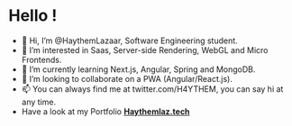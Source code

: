 # Hello !
- 👋 Hi, I’m @HaythemLazaar, Software Engineering student.
- 👀 I’m interested in Saas, Server-side Rendering, WebGL and Micro Frontends.
- 🌱 I’m currently learning Next.js, Angular, Spring and MongoDB.
- 💞️ I’m looking to collaborate on a PWA (Angular/React.js).
- 📫 You can always find me at twitter.com/H4YTHEM, you can say hi at any time.
- Have a look at my Portfolio **[Haythemlaz.tech](https://haythemlaz.tech)**

<!---
HaythemLazaar/HaythemLazaar is a ✨ special ✨ repository because its `README.md` (this file) appears on your GitHub profile.
You can click the Preview link to take a look at your changes.
--->
